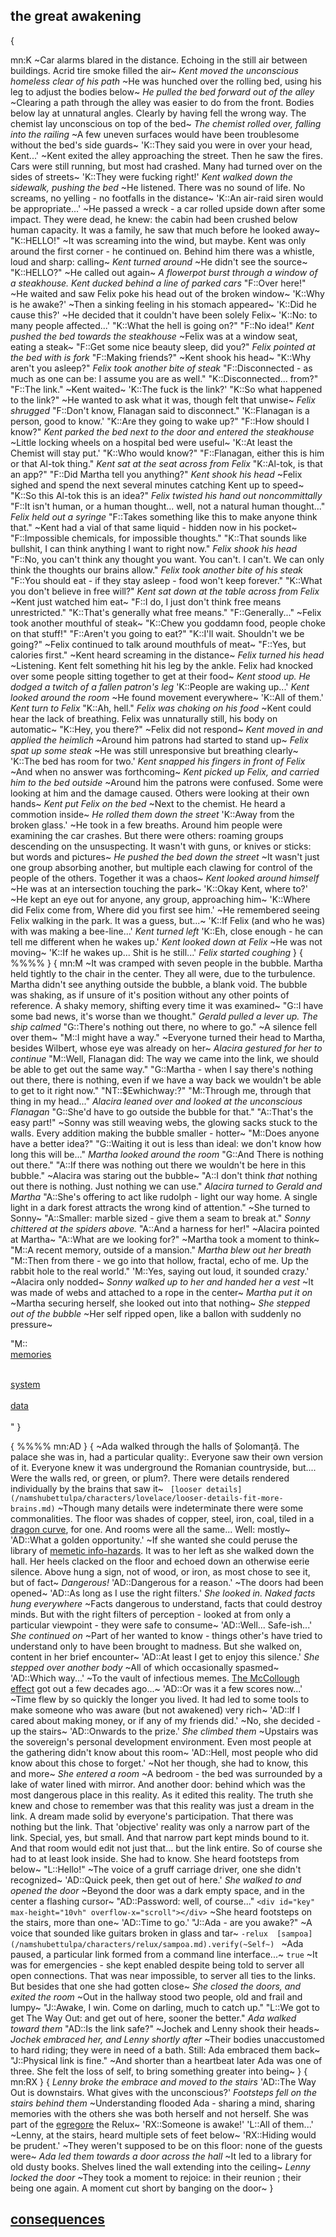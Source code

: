 ## the great awakening

{

mn:K
~Car alarms blared in the distance. 
Echoing in the still air between buildings.
Acrid tire smoke filled the air~
*Kent moved the unconscious homeless clear of his path*
~He was hunched over the rolling bed, using his leg to adjust the bodies below~
*He pulled the bed forward out of the alley*
~Clearing a path through the alley was easier to do from the front.
Bodies below lay at unnatural angles.
Clearly by having fell the wrong way.
The chemist lay unconscious on top of the bed~
*The chemist rolled over, falling into the railing*
~A few uneven surfaces would have been troublesome without the bed's side guards~
'K::They said you were in over your head, Kent...'
~Kent exited the alley approaching the street. 
Then he saw the fires.
Cars were still running, but most had crashed.
Many had turned over on the sides of streets~
'K::They were fucking right!'
*Kent walked down the sidewalk, pushing the bed*
~He listened.
There was no sound of life.
No screams, no yelling - no footfalls in the distance~
'K::An air-raid siren would be appropriate...'
~He passed a wreck - a car rolled upside down after some impact.
They were dead, he knew: the cabin had been crushed below human capacity.
It was a family, he saw that much before he looked away~
"K::HELLO!"
~It was screaming into the wind, but maybe.
Kent was only around the first corner - he continued on.
Behind him there was a whistle, loud and sharp: calling~
*Kent turned around*
~He didn't see the source~
"K::HELLO?"
~He called out again~
*A flowerpot burst through a window of a steakhouse.
Kent ducked behind a line of parked cars*
"F::Over here!"
~He waited and saw Felix poke his head out of the broken window~
'K::Why is he awake?'
~Then a sinking feeling in his stomach appeared~
'K::Did he cause this?'
~He decided that it couldn't have been solely Felix~
'K::No: to many people affected...'
"K::What the hell is going on?"
"F::No idea!"
*Kent pushed the bed towards the steakhouse*
~Felix was at a window seat, eating a steak~
"F::Get some nice beauty sleep, did you?"
*Felix pointed at the bed with is fork*
"F::Making friends?"
~Kent shook his head~
"K::Why aren't you asleep?"
*Felix took another bite of steak*
"F::Disconnected - as much as one can be: I assume you are as well."
"K::Disconnected... from?"
"F::The link."
~Kent waited~
'K::The fuck is the link?'
"K::So what happened to the link?"
~He wanted to ask what it was, though felt that unwise~
*Felix shrugged*
"F::Don't know, Flanagan said to disconnect."
'K::Flanagan is a person, good to know.'
"K::Are they going to wake up?"
"F::How should I know?"
*Kent parked the bed next to the door and entered the steakhouse*
~Little locking wheels on a hospital bed were useful~
'K::At least the Chemist will stay put.'
"K::Who would know?"
"F::Flanagan, either this is him or that Al-tok thing."
*Kent sat at the seat across from Felix*
"K::Al-tok, is that an app?"
"F::Did Martha tell you anything?"
*Kent shook his head*
~Felix sighed and spend the next several minutes catching Kent up to speed~
"K::So this Al-tok this is an idea?"
*Felix twisted his hand out noncommittally*
"F::It isn't human, or a human thought... well, not a natural human thought..."
*Felix held out a syringe*
"F::Takes something like this to make anyone think that."
~Kent had a vial of that same liquid - hidden now in his pocket~
"F::Impossible chemicals, for impossible thoughts."
"K::That sounds like bullshit, I can think anything I want to right now."
*Felix shook his head*
"F::No, you can't think any thought you want.
You can't. 
I can't. 
We can only think the thoughts our brains allow."
*Felix took another bite of his steak*
"F::You should eat - if they stay asleep - food won't keep forever."
"K::What you don't believe in free will?"
*Kent sat down at the table across from Felix*
~Kent just watched him eat~
"F::I do, I just don't think free means unrestricted."
"K::That's generally what free means."
"F::Generally..."
~Felix took another mouthful of steak~
"K::Chew you goddamn food, people choke on that stuff!"
"F::Aren't you going to eat?"
"K::I'll wait.
Shouldn't we be going?"
~Felix continued to talk around mouthfuls of meat~
"F::Yes, but calories first."
~Kent heard screaming in the distance~
*Felix turned his head*
~Listening.
Kent felt something hit his leg by the ankle.
Felix had knocked over some people sitting together to get at their food~
*Kent stood up.
He dodged a twitch of a fallen patron's leg*
'K::People are waking up...'
*Kent looked around the room*
~He found movement everywhere~
'K::All of them.'
*Kent turn to Felix*
"K::Ah, hell."
*Felix was choking on his food*
~Kent could hear the lack of breathing. 
Felix was unnaturally still, his body on automatic~
"K::Hey, you there?"
~Felix did not respond~
*Kent moved in and applied the heimlich*
~Around him patrons had started to stand up~
*Felix spat up some steak*
~He was still unresponsive but breathing clearly~
'K::The bed has room for two.'
*Kent snapped his fingers in front of Felix*
~And when no answer was forthcoming~ 
*Kent picked up Felix, and carried him to the bed outside*
~Around him the patrons were confused. 
Some were looking at him and the damage caused.
Others were looking at their own hands~
*Kent put Felix on the bed*
~Next to the chemist.
He heard a commotion inside~
*He rolled them down the street*
'K::Away from the broken glass.'
~He took in a few breaths.
Around him people were examining the car crashes.
But there were others: roaming groups descending on the unsuspecting.
It wasn't with guns, or knives or sticks: but words and pictures~
*He pushed the bed down the street*
~It wasn't just one group absorbing another, but multiple each clawing for control of the people of the others. 
Together it was a chaos~
*Kent looked around himself*
~He was at an intersection touching the park~
'K::Okay Kent, where to?'
~He kept an eye out for anyone, any group, approaching him~
'K::Where did Felix come from, Where did you first see him.'
~He remembered seeing Felix walking in the park.
It was a guess, but...~ 
'K::If Felix (and who he was) with was making a bee-line...'
*Kent turned left*
'K::Eh, close enough - he can tell me different when he wakes up.'
*Kent looked down at Felix*
~He was not moving~
'K::If he wakes up... 
Shit is he still...'
*Felix started coughing*
}
{
%%%%
}
{
mn:M
~It was cramped with seven people in the bubble.
Martha held tightly to the chair in the center.
They all were, due to the turbulence.
Martha didn't see anything outside the bubble, a blank void.
The bubble was shaking, as if unsure of it's position without any other points of reference.
A shaky memory, shifting every time it was examined~
"G::I have some bad news, it's worse than we thought."
*Gerald pulled a lever up.
The ship calmed*
"G::There's nothing out there, no where to go."
~A silence fell over them~
"M::I might have a way."
~Everyone turned their head to Martha, besides Wilbert, whose eye was already on her~
*Alacira gestured for her to continue*
"M::Well, Flanagan did: The way we came into the link, we should be able to get out the same way."
"G::Martha - when I say there's nothing out there, there is nothing, even if we have a way back we wouldn't be able to get to it right now."
"NT::$Ewhichway:?"
"M::Through me, through that thing in my head..."
*Alacira leaned over and looked at the unconscious Flanagan*
"G::She'd have to go outside the bubble for that."
"A::That's the easy part!"
~Sonny was still weaving webs, the glowing sacks stuck to the walls.
Every addition making the bubble smaller - hotter~
"M::Does anyone have a better idea?"
"G::Waiting it out is less than ideal: we don't know how long this will be..."
*Martha looked around the room*
"G::And There is nothing out there."
"A::If there was nothing out there we wouldn't be here in this bubble."
~Alacira was staring out the bubble~
"A::I don't think <i>that</i> nothing out there is nothing.
Just nothing we can use."
*Alacira turned to Gerald and Martha*
"A::She's offering to act like rudolph - light our way home.
A single light in a dark forest attracts the wrong kind of attention."
~She turned to Sonny~
"A::Smaller: marble sized - give them a seam to break at."
*Sonny chittered at the spiders above.*
"A::And a harness for her!"
~Alacira pointed at Martha~
"A::What are we looking for?"
~Martha took a moment to think~
"M::A recent memory, outside of a mansion."
*Martha blew out her breath*
"M::Then from there - we go into that hollow, fractal, echo of me.
Up the rabbit hole to the real world."
'M::Yes, saying out loud, it sounded crazy.'
~Alacira only nodded~
*Sonny walked up to her and handed her a vest*
~It was made of webs and attached to a rope in the center~
*Martha put it on*
~Martha securing herself, she looked out into that nothing~
*She stepped out of the bubble*
~Her self ripped open, like a ballon with suddenly no pressure~

"M::<br />
[memories](/namshubettulpa/characters/martha/memories.md)<br /><br />

[system](/namshubettulpa/characters/martha/system.md)<br /><br />
[data](/namshubettulpa/characters/martha/data.md)<br /><br />
"
}

{
%%%%
mn:AD
}
{
~Ada walked through the halls of Șolomanță.
The palace she was in, had a particular quality:.
Everyone saw their own version of it.
Everyone knew it was underground the Romanian countryside, but....
Were the walls red, or green, or plum?.
There were details rendered individually by the brains that saw it~
`
[looser details](/namshubettulpa/characters/lovelace/looser-details-fit-more-brains.md)`
~Though many details were indeterminate there were some commonalities.
The floor was shades of copper, steel, iron, coal, tiled in a  [dragon curve](/namshubettulpa/world/dragon-curve.md), for one.
And rooms were all the same... 
Well: mostly~
'AD::What a golden opportunity.'
~If she wanted she could peruse the library of  [memetic info-hazards](/namshubettulpa/world/memetic-info-hazard.md).
It was to her left as she walked down the hall.
Her heels clacked on the floor and echoed down an otherwise eerie silence.
Above hung a sign, not of wood, or iron, as most chose to see it, but of fact~
*Dangerous!*
'AD::Dangerous for a reason.'
~The doors had been opened~
'AD::As long as I use the right filters.'
*She looked in.
Naked facts hung everywhere*
~Facts dangerous to understand, facts that could destroy minds.
But with the right filters of perception - looked at from only a particular viewpoint - they were safe to consume~
'AD::Well... 
Safe-ish...'
*She continued on*
~Part of her wanted to know - things other's have tried to understand only to have been brought to madness.
But she walked on, content in her brief encounter~
'AD::At least I get to enjoy this silence.'
*She stepped over another body*
~All of which occasionally spasmed~
'AD::Which way...'
~To the vault of infectious memes. 
[The McCollough effect](/namshubettulpa/world/the-mccollough-effect.md) got out a few decades ago...~
'AD::Or was it a few scores now...'
~Time flew by so quickly the longer you lived.
It had led to some tools to make someone who was aware (but not awakened) very rich~
'AD::If I cared about making money, or if any of my friends did.'
~No, she decided - up the stairs~
'AD::Onwards to the prize.'
*She climbed them*
~Upstairs was the sovereign's personal development environment.
Even most people at the gathering didn't know about this room~
'AD::Hell, most people who did know about this chose to forget.'
~Not her though, she had to know, this and more~
*She entered a room*
~A bedroom - the bed was surrounded by a lake of water lined with mirror.
And another door: behind which was the most dangerous place in this reality.
As it edited this reality.
The truth she knew and chose to remember was that this reality was just a dream in the link.
A dream made solid by everyone's participation.
That there was nothing but the link.
That 'objective' reality was only a narrow part of the link.
Special, yes, but small.
And that narrow part kept minds bound to it.
And that room would edit not just that... but the link entire.
So of course she had to at least look inside.
She had to know.
She heard footsteps from below~
"L::Hello!"
~The voice of a gruff carriage driver, one she didn't recognized~
'AD::Quick peek, then get out of here.'
*She walked to and opened the door*
~Beyond the door was a dark empty space, and in the center a flashing cursor~
"AD::Password: well, of course..."
`<div id="key" max-height="10vh" overflow-x="scroll"></div>`
~She heard footsteps on the stairs, more than one~
'AD::Time to go.'
"J::Ada - are you awake?"
~A voice that sounded like guitars broken in glass and tar~
`
 -relux  [sampoa](/namshubettulpa/characters/relux/sampoa.md).verify(~Self~) 
`
~Ada paused, a particular link formed  from a command line interface...~
`true`
~It was for emergencies - she kept enabled despite being told to server all open connections.
That was near impossible, to server all ties to the links.
But besides that one she had gotten close~
*She closed the doors, and exited the room*
~Out in the hallway stood two people, old and frail and lumpy~
"J::Awake, I win. 
Come on darling, much to catch up."
"L::We got to get The Way Out: and get out of here, sooner the better."
*Ada walked toward them*
"AD::Is the link safe?"
~Jochek and Lenny shook their heads~
*Jochek embraced her, and Lenny shortly after*
~Their bodies unaccustomed to hard riding; they were in need of a bath.
Still: Ada embraced them back~
"J::Physical link is fine."
~And shorter than a heartbeat later Ada was one of three.
She felt the loss of self, to bring something greater into being~
}
{
mn:RX
}
{
*Lenny broke the embrace and moved to the stairs*
'AD::The Way Out is downstairs. 
What gives with the unconscious?'
*Footsteps fell on the stairs behind them*
~Understanding flooded Ada - sharing a mind, sharing memories with the others she was both herself and not herself.
She was part of the  [egregore](/namshubettulap/world/egregore.md)  the Relux~
'RX::Someone is awake!'
'L::All of them...'
~Lenny, at the stairs, heard multiple sets of feet below~
'RX::Hiding would be prudent.'
~They weren't supposed to be on this floor: none of the guests were~
*Ada led them towards a door across the hall*
~It led to a library for old dusty books.
Shelves lined the wall extending into the ceiling~
*Lenny locked the door*
~They took a moment to rejoice: in their reunion ; their being one again.
A moment cut short by banging on the door~
}

## [consequences](consequences.md)

<script src="/namshubettulpa/code/great-awakening-terminal.js"></script>
